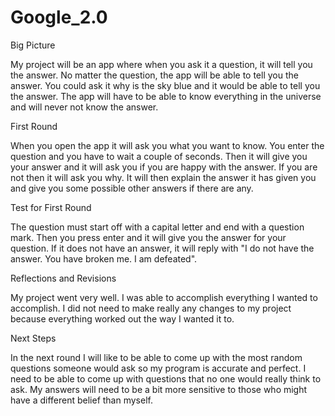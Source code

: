 # Google_2.0
Big Picture

My project will be an app where when you ask it a question, it will tell you the answer. No matter the question, the app will be able to tell you the answer. You could ask it why is the sky blue and it would be able to tell you the answer. The app will have to be able to know everything in the universe and will never not know the answer. 

First Round

When you open the app it will ask you what you want to know. You enter the question and you have to wait a couple of seconds. Then it will give you your answer and it will ask you if you are happy with the answer. If you are not then it will ask you why.  It will then explain the answer it has given you and give you some possible other answers if there are any. 

Test for First Round

The question must start off with a capital letter and end with a question mark. Then you press enter and it will give you the answer for your question. If it does not have an answer, it will reply with "I do not have the answer. You have broken me. I am defeated". 

Reflections and Revisions 

My project went very well. I was able to accomplish everything I wanted to accomplish. I did not need to make really any changes to my project because everything worked out the way I wanted it to. 

Next Steps

In the next round I will like to be able to come up with the most random questions someone would ask so my program is accurate and perfect. I need to be able to come up with questions that no one would really think to ask. My answers will need to be a bit more sensitive to those who might have a different belief than myself.
